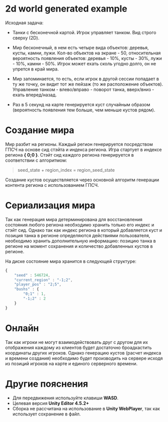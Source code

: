 2d world generated example
=========

Исходная задача:

- Танки с бесконечной картой. Игрок управляет танком. Вид строго сверху (2D). 

- Мир бесконечный, в нем есть четыре вида объектов: деревья, кусты, камни, лужи. Кол-во объектов на экране - 50, относительная вероятность появления объектов: деревья - 10%, кусты - 30%, лужи - 10%, камни - 50%. Игрок может ехать сколь угодно долго, он не упрется в край мира. 

- Мир запоминается, то есть, если игрок в другой сессии попадает в ту же точку, он видит тот же пейзаж (то же расположение объектов).
Управление танком - влево/вправо - поворот танка, вверх/вниз - ехать вперед/назад. 

- Раз в 5 секунд на карте генерируется куст случайным образом (вероятность появления тем больше, чем меньше кустов рядом).


Создание мира
=========

Мир разбит на регионы. Каждый регион генерируется посредством ГПСЧ на основе сид стэйта и индекса региона. Игра стартует в индексе региона **{ 0;0 }**. Стэйт сид каждого региона генерируется в соответствии с алгоритмом:
> seed_state + region_index = region_seed_state

Создание кустов осуществляется через основной алгоритм генерации контента региона с использованием ГПСЧ.

Сериализация мира
=========

Так как генерация мира детерминирована для восстановления состояния любого региона необходимо хранить только его индекс и стэйт сид.
Однако так как индекс региона в который добавляется куст и позиция танка в регионе определяются действиями пользователя, необходимо хранить дополнительную информацию: позицию танка в регионе на момент сохранения и количество добавленных кустов в регионе.

На диске состояние мира хранится в следующей структуре:

``` js
{
	"seed" : 546724,
	"current_region" : "-1;2",
	"player_pos" : "2;5",
	"bushs" : {
		"0;1" : 1,
		"-1;2" : 2
	}
}
```

Онлайн
=========

Так как игроки не могут взаимодействовать друг с другом для их отображения каждому из клиентов будет достаточно броадкаcтить координаты других игроков. Однако генерацию кустов (расчет индекса и времени создания) необходимо будет производить на сервере исходя из позиций игроков на карте и единого серверного времени.

Другие пояснения
=========

- Для передвижения используйте клавиши **WASD**.
- Целевая версия **Unity Editor 4.5.2+**
- Сборка не рассчитана на использование в **Unity WebPlayer**, так как использует сохранение в файл.